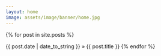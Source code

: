 ```yaml
---
layout: home
image: assets/image/banner/home.jpg
---
```


{% for post in site.posts %}

{{ post.date | date_to_string }} » {{ post.title }}
{% endfor %}